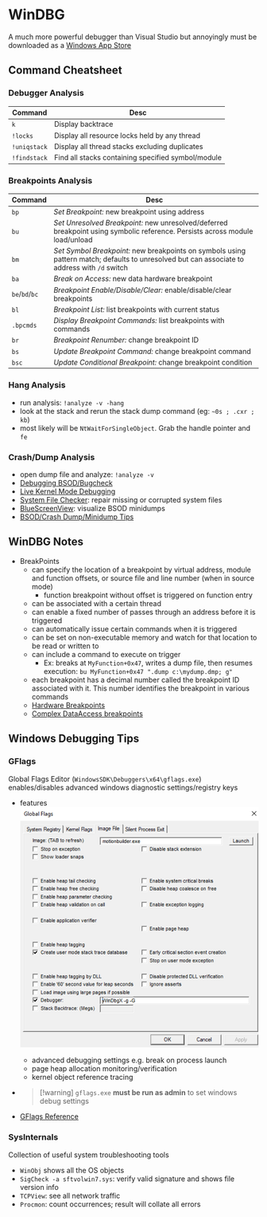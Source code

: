 # WinDBG

A much more powerful debugger than Visual Studio but annoyingly must be downloaded as a [Windows App Store](https://www.microsoft.com/en-us/p/windbg-preview/9pgjgd53tn86?activetab=pivot:overviewtab)

## Command Cheatsheet

### Debugger Analysis

|Command|Desc|
|-------|----|
|`k`|Display backtrace|
|`!locks`|Display all resource locks held by any thread|
|`!uniqstack`|Display all thread stacks excluding duplicates|
|`!findstack`|Find all stacks containing specified symbol/module|

### Breakpoints Analysis

|Command|Desc|
|-------|----|
|`bp`|_Set Breakpoint:_ new breakpoint using address|
|`bu`|_Set Unresolved Breakpoint:_ new unresolved/deferred breakpoint using symbolic reference. Persists across module load/unload|
|`bm`|_Set Symbol Breakpoint:_ new breakpoints on symbols using pattern match; defaults to unresolved but can associate to address with `/d` switch|
|`ba`|_Break on Access:_ new data hardware breakpoint|
|`be`/`bd`/`bc`|_Breakpoint Enable/Disable/Clear:_ enable/disable/clear breakpoints|
|`bl`|_Breakpoint List:_ list breakpoints with current status|
|`.bpcmds`|_Display Breakpoint Commands:_ list breakpoints with commands|
|`br`|_Breakpoint Renumber:_ change breakpoint ID|
|`bs`|_Update Breakpoint Command:_ change breakpoint command|
|`bsc`|_Update Conditional Breakpoint:_ change breakpoint condition|

### Hang Analysis

- run analysis: `!analyze -v -hang`
- look at the stack and rerun the stack dump command (eg: `~0s ; .cxr ; kb`)
- most likely will be `NtWaitForSingleObject`.  Grab the handle pointer and `fe`

### Crash/Dump Analysis

- open dump file and analyze: `!analyze -v`
- [Debugging BSOD/Bugcheck](https://docs.microsoft.com/en-us/windows-hardware/drivers/debugger/index)
- [Live Kernel Mode Debugging](https://docs.microsoft.com/en-us/windows-hardware/drivers/debugger/performing-local-kernel-debugging)
- [System File Checker](https://docs.microsoft.com/en-us/windows-server/administration/windows-commands/sfc): repair missing or corrupted system files
- [BlueScreenView](http://www.nirsoft.net/utils/blue_screen_view.html): visualize BSOD minidumps
- [BSOD/Crash Dump/Minidump Tips](https://www.sysnative.com/forums/bsod-kernel-dump-analysis-debugging-information/284-bsod-method-tips.html)

## WinDBG Notes

- BreakPoints
  - can specify the location of a breakpoint by virtual address, module and function offsets, or source file and line number (when in source mode)
    - function breakpoint without offset is triggered on function entry
  - can be associated with a certain thread
  - can enable a fixed number of passes through an address before it is triggered
  - can automatically issue certain commands when it is triggered
  - can be set on non-executable memory and watch for that location to be read or written to
  - can include a command to execute on trigger
    - Ex: breaks at `MyFunction+0x47`, writes a dump file, then resumes execution: `bu MyFunction+0x47 ".dump c:\mydump.dmp; g"`
  - each breakpoint has a decimal number called the breakpoint ID associated with it. This number identifies the breakpoint in various commands
  - [Hardware Breakpoints](https://docs.microsoft.com/en-us/windows-hardware/drivers/debugger/methods-of-controlling-breakpoints)
  - [Complex DataAccess breakpoints](https://docs.microsoft.com/en-us/windows-hardware/drivers/debugger/ba--break-on-access)

## Windows Debugging Tips

### GFlags

Global Flags Editor (`WindowsSDK\Debuggers\x64\gflags.exe`) enables/disables advanced windows diagnostic settings/registry keys

- features
  ![](../_assets/gflags-screenshot.png)
  - advanced debugging settings e.g. break on process launch
  - page heap allocation monitoring/verification
  - kernel object reference tracing
- 
   > 
   > \[!warning\] `gflags.exe` **must be run as admin** to set windows debug settings

- [GFlags Reference](https://docs.microsoft.com/en-us/windows-hardware/drivers/debugger/gflags)

### SysInternals

Collection of useful system troubleshooting tools

- `WinObj` shows all the OS objects
- `SigCheck -a sftvolwin7.sys`: verify valid signature and shows file version info
- `TCPView`: see all network traffic
- `Procmon`: count occurrences; result will collate all errors
